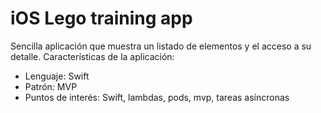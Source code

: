 # iOS Lego training app

Sencilla aplicación que muestra un listado de elementos y el acceso a su detalle.
Características de la aplicación:
- Lenguaje: Swift
- Patrón: MVP
- Puntos de interés: Swift, lambdas, pods, mvp, tareas asíncronas
